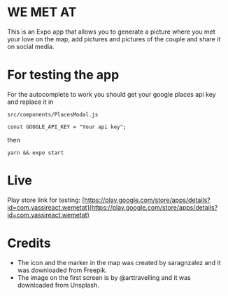 # WE MET AT

This is an Expo app that allows you to generate a picture where you met your love on the map, add pictures and pictures of the couple and share it on social media.

# For testing the app

For the autocomplete to work you should get your google places api key and replace it in

    src/components/PlacesModal.js

    const GOOGLE_API_KEY = "Your api key";

then

    yarn && expo start

# Live

Play store link for testing:
[https://play.google.com/store/apps/details?id=com.yassireact.wemetat](https://play.google.com/store/apps/details?id=com.yassireact.wemetat)

# Credits

- The icon and the marker in the map was created by saragnzalez and it was downloaded from Freepik.
- The image on the first screen is by @arttravelling and it was downloaded from Unsplash.
